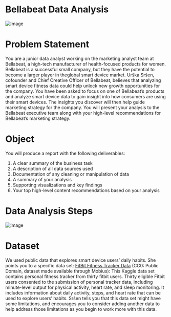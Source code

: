 # Bellabeat Data Analysis
![image](https://user-images.githubusercontent.com/22665704/164947463-97568734-85ab-434c-a92e-7f68cc937a5e.png)

# Problem Statement

You are a junior data analyst working on the marketing analyst team at Bellabeat, a high-tech manufacturer of health-focused
products for women. Bellabeat is a successful small company, but they have the potential to become a larger player in theglobal smart device market. Urška Sršen, cofounder and Chief Creative Officer of Bellabeat, believes that analyzing smart
device fitness data could help unlock new growth opportunities for the company. You have been asked to focus on one of
Bellabeat’s products and analyze smart device data to gain insight into how consumers are using their smart devices. The
insights you discover will then help guide marketing strategy for the company. You will present your analysis to the Bellabeat
executive team along with your high-level recommendations for Bellabeat’s marketing strategy.

# Object 

You will produce a report with the following deliverables:
1) A clear summary of the business task
2) A description of all data sources used
3) Documentation of any cleaning or manipulation of data
4) A summary of your analysis
5) Supporting visualizations and key findings
6) Your top high-level content recommendations based on your analysis

# Data Analysis Steps

![image](https://user-images.githubusercontent.com/22665704/165262544-a70e0d4e-83f5-473b-9cc8-e39de3355356.png)

# Dataset

We used public data that explores smart device users’ daily habits. She points you to a specific data set:
[FitBit Fitness Tracker Data](https://www.kaggle.com/datasets/arashnic/fitbit) (CC0: Public Domain, dataset made available through Mobius): This Kaggle data set
contains personal fitness tracker from thirty fitbit users. Thirty eligible Fitbit users consented to the submission of
personal tracker data, including minute-level output for physical activity, heart rate, and sleep monitoring. It includes
information about daily activity, steps, and heart rate that can be used to explore users’ habits.
Sršen tells you that this data set might have some limitations, and encourages you to consider adding another data to help
address those limitations as you begin to work more with this data.
